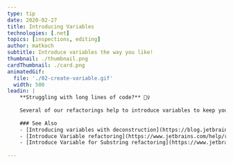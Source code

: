 ```yaml
---
type: tip
date: 2020-02-27
title: Introducing Variables
technologies: [.net]
topics: [inspections, editing]
author: matkoch
subtitle: Introduce variables the way you like!
thumbnail: ./thumbnail.png
cardThumbnail: ./card.png
animatedGif:
  file: './02-create-variable.gif'
  width: 500
leadin: |
    **Struggling with long lines of code?** 🙇‍♀️
    
    Several of our refactorings help to introduce variables to keep your code base more readable. Don't forget to use meaningful names! 🏷
    
    ### See Also
    - [Introducing variables with deconstruction](https://blog.jetbrains.com/dotnet/2018/04/26/introduce-variable-iterate-merge-back-deconstruction/)
    - [Introduce Variable refactoring](https://www.jetbrains.com/help/rider/Refactorings__Introduce_Variable.html)
    - [Introduce Variable for Substring refactoring](https://www.jetbrains.com/help/rider/Refactorings__Introduce_Variable_for_Substring.html)
    
---
```

